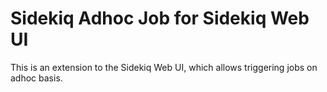 # Sidekiq Adhoc Job for Sidekiq Web UI

This is an extension to the Sidekiq Web UI, which allows triggering jobs on adhoc basis.

